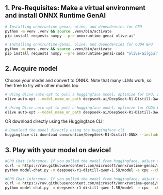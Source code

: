 ## 1. Pre-Requisites: Make a virtual environment and install ONNX Runtime GenAI
```bash
# Installing onnxruntime-genai, olive, and dependencies for CPU
python -m venv .venv && source .venv/bin/activate
pip install requests numpy --pre onnxruntime-genai olive-ai"
```

```bash
# Installing onnxruntime-genai, olive, and dependencies for CUDA GPU
python -m venv .venv && source .venv/bin/activate
pip install requests numpy --pre onnxruntime-genai-cuda "olive-ai[gpu]"
```

## 2. Acquire model

Choose your model and convert to ONNX. Note that many LLMs work, so feel free to try with other models too:

```bash
# Using Olive auto-opt to pull a huggingface model, optimize for CPU, and quantize to INT4 using RTN. 
olive auto-opt --model_name_or_path deepseek-ai/DeepSeek-R1-Distill-Qwen-1.5B --output_path ./deepseek-r1-distill-qwen-1.5B --device cpu --provider CPUExecutionProvider --precision int4 --use_model_builder --log_level 1
```

```bash
# Using Olive auto-opt to pull a huggingface model, optimize for CUDA GPUs, and quantize to INT4 using RTN. 
olive auto-opt --model_name_or_path deepseek-ai/DeepSeek-R1-Distill-Qwen-1.5B --output_path ./deepseek-r1-distill-qwen-1.5B --device gpu --provider CUDAExecutionProvider --precision int4 --use_model_builder --log_level 1
```

OR download directly using the Huggingface CLI: 

```bash
# Download the model directly using the huggingface cli
huggingface-cli download onnxruntime/DeepSeek-R1-Distill-ONNX --include 'deepseek-r1-distill-qwen-1.5B/*' --local-dir .
```

## 3. Play with your model on device!
```bash
#CPU Chat inference. If you pulled the model from huggingface, adjust the model directory (-m) accordingly 
curl -o https://raw.githubusercontent.com/microsoft/onnxruntime-genai/refs/heads/main/examples/python/model-chat.py
python model-chat.py -m deepseek-r1-distill-qwen-1.5B/model -e cpu --chat_template "<|begin▁of▁sentence|><|User|>{input}<|Assistant|>"
```

```bash
#GPU Chat inference. If you pulled the model from huggingface, adjust the model directory (-m) accordingly 
curl -o https://raw.githubusercontent.com/microsoft/onnxruntime-genai/refs/heads/main/examples/python/model-chat.py
python model-chat.py -m deepseek-r1-distill-qwen-1.5B/model -e cpu --chat_template "<|begin▁of▁sentence|><|User|>{input}<|Assistant|>"
```
